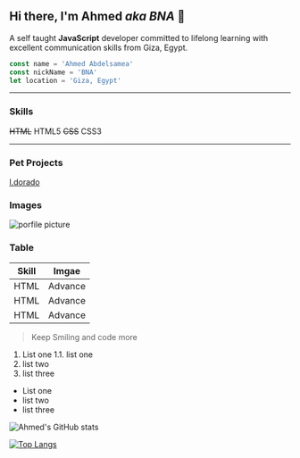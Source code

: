 ## Hi there, I'm Ahmed _aka BNA_ 👋

A self taught **JavaScript** developer committed to lifelong learning with excellent communication skills from Giza, Egypt.

```javascript
const name = 'Ahmed Abdelsamea'
const nickName = 'BNA'
let location = 'Giza, Egypt'
```
---

### Skills

~~HTML~~ HTML5
~~CSS~~ CSS3

---

### Pet Projects
[l.dorado](https://ldorado.herokuapp.com/ "ldorado")

### Images
![porfile picture]()

### Table
| Skill | Imgae |
| --- | --- |
| HTML | Advance |
| HTML | Advance |
| HTML | Advance |

> Keep Smiling and code more

1. List one
    1.1. list one
3. list two
4. list three

- List one
- list two
- list three

![Ahmed's GitHub stats](https://github-readme-stats.vercel.app/api?username=ahmdabdelsamea&show_icons=true&theme=dark)

[![Top Langs](https://github-readme-stats.vercel.app/api/top-langs/?username=ahmdabdelsamea&langs_count=8)](https://github.com/anuraghazra/github-readme-stats)
